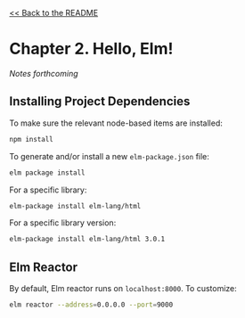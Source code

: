 [&lt;&lt; Back to the README](README.md)

# Chapter 2. Hello, Elm!

*Notes forthcoming*
## Installing Project Dependencies

To make sure the relevant node-based items are installed:

```sh
npm install
```

To generate and/or install a new `elm-package.json` file:

```sh
elm package install
```

For a specific library:

```sh
elm-package install elm-lang/html
```

For a specific library version:

```sh
elm-package install elm-lang/html 3.0.1
```

## Elm Reactor

By default, Elm reactor runs on `localhost:8000`. To customize:

```sh
elm reactor --address=0.0.0.0 --port=9000
```
